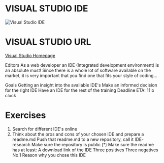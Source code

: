 # VISUAL STUDIO IDE

![Visual Studio IDE](https://visualstudio.microsoft.com/wp-content/uploads/2018/11/vsplogo.png)

# VISUAL STUDIO URL

[Visual Studio Homepage](https://visualstudio.microsoft.com/vs/ "Visual Studio Homepage")



Editors
As a web developer an IDE (Integrated development environment) is an absolute must! Since there is a whole lot of software available on the market, it is very important that you find one that fits your style of coding...

Goals
Getting an insight into the available IDE's
Make an informed decision for the right IDE
Have an IDE for the rest of the training
Deadline
ETA: 11'o clock

# Exercises
1. Search for different IDE's online
2. Think about the pros and cons of your chosen IDE and prepare a readme.md
Push that readme.md to a new repository, call it IDE-research
Make sure the repository is public (*)
Make sure the readme has at least:
A download link of the IDE
Three positives
Three negatives
No.1 Reason why you chose this IDE
